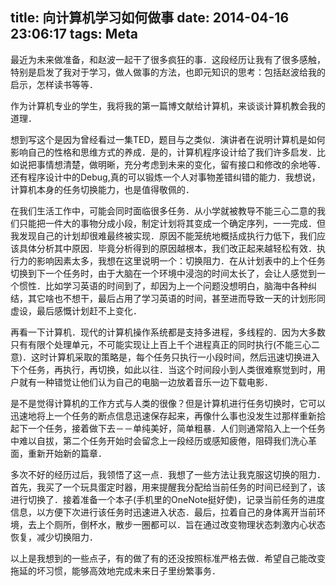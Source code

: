 title: 向计算机学习如何做事
date: 2014-04-16 23:06:17
tags: Meta
---
最近为未来做准备，和赵波一起干了很多疯狂的事．这段经历让我有了很多感触，特别是启发了我对于学习，做人做事的方法，也即元知识的思考：包括赵波给我的启示，怎样读书等等．

作为计算机专业的学生，我将我的第一篇博文献给计算机，来谈谈计算机教会我的道理．

<!--more-->

想到写这个是因为曾经看过一集TED，题目与之类似．演讲者在说明计算机是如何影响自己的性格和思维方式的养成．是的，计算机程序设计给了我们许多启发．比如说把事情想清楚，做明晰，充分考虑到未来的变化，留有接口和修改的余地等．还有程序设计中的Debug,真的可以锻炼一个人对事物差错纠错的能力．我想说，计算机本身的任务切换能力，也是值得敬佩的．

在我们生活工作中，可能会同时面临很多任务．从小学就被教导不能三心二意的我们只能把一件大的事物分成小段，制定计划将其变成一个确定序列，一一完成．但我发现自己的计划却很难最终被实现．原因不能笼统地概括成执行力低下，我们应该具体分析其中原因．毕竟分析得到的原因越根本，我们改正起来越轻松有效．执行力的影响因素太多，我想在这里说明一个：切换阻力．在从计划表中的上个任务切换到下一个任务时，由于大脑在一个环境中浸泡的时间太长了，会让人感觉到一个惯性．比如学习英语的时间到了，却因为上一个问题没想明白，脑海中各种纠结，其它啥也不想干，最后占用了学习英语的时间，甚至进而导致一天的计划形同虚设，最后感慨计划赶不上变化．

再看一下计算机．现代的计算机操作系统都是支持多进程，多线程的．因为大多数只有有限个处理单元，不可能实现让上百上千个进程真正的同时执行(不能三心二意)．这时计算机采取的策略是，每个任务只执行一小段时间，然后迅速切换进入下个任务，再执行，再切换，如此以往．当这个时间段小到人类很难察觉到时，用户就有一种错觉让他们认为自己的电脑一边放着音乐一边下载电影．

是不是觉得计算机的工作方式与人类的很像？但是计算机进行任务切换时，它可以迅速地将上一个任务的断点信息迅速保存起来，再像什么事也没发生过那样重新拾起下一个任务，接着做下去－－单纯美好，简单粗暴．人们则通常陷入上一个任务中难以自拔，第二个任务开始时会留念上一段经历或感知疲倦，阻碍我们洗心革面，重新开始新的篇章．

多次不好的经历过后，我领悟了这一点．我想了一些方法让我克服这切换的阻力．首先，我买了一个玩具蛋定时器，用来提醒我分配给当前任务的时间已经到了，该进行切换了．接着准备一个本子(手机里的OneNote挺好使)，记录当前任务的进度信息，以方便下次进行该任务时迅速进入状态．最后，拉着自己的身体离开当前环境，去上个厕所，倒杯水，散步一圈都可以．旨在通过改变物理状态刺激内心状态恢复，减少切换阻力．

以上是我想到的一些点子，有的做了有的还没按照标准严格去做．希望自己能改变拖延的坏习惯，能够高效地完成未来日子里纷繁事务．
